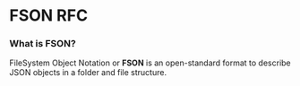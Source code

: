 # FSON RFC

### What is FSON?

FileSystem Object Notation or **FSON** is an open-standard format to describe JSON objects in a folder and file structure.